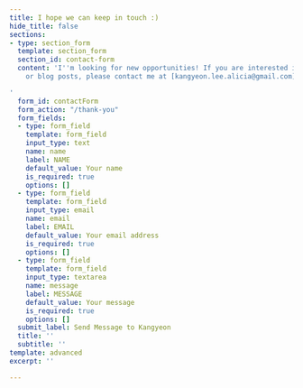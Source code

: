 ```yaml
---
title: I hope we can keep in touch :)
hide_title: false
sections:
- type: section_form
  template: section_form
  section_id: contact-form
  content: 'I''m looking for new opportunities! If you are interested in my works
    or blog posts, please contact me at [kangyeon.lee.alicia@gmail.com](mailto:example@example.com)

'
  form_id: contactForm
  form_action: "/thank-you"
  form_fields:
  - type: form_field
    template: form_field
    input_type: text
    name: name
    label: NAME
    default_value: Your name
    is_required: true
    options: []
  - type: form_field
    template: form_field
    input_type: email
    name: email
    label: EMAIL
    default_value: Your email address
    is_required: true
    options: []
  - type: form_field
    template: form_field
    input_type: textarea
    name: message
    label: MESSAGE
    default_value: Your message
    is_required: true
    options: []
  submit_label: Send Message to Kangyeon
  title: ''
  subtitle: ''
template: advanced
excerpt: ''

---
```

